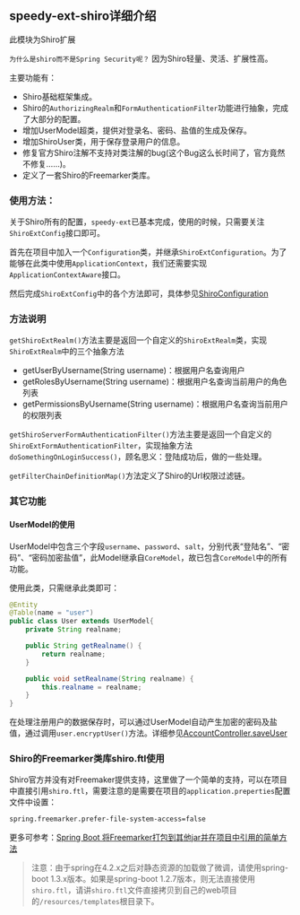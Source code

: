 speedy-ext-shiro详细介绍
----
此模块为Shiro扩展

`为什么是shiro而不是Spring Security呢？` 因为Shiro轻量、灵活、扩展性高。

主要功能有：
- Shiro基础框架集成。
- Shiro的`AuthorizingRealm`和`FormAuthenticationFilter`功能进行抽象，完成了大部分的配置。
- 增加UserModel超类，提供对登录名、密码、盐值的生成及保存。
- 增加ShiroUser类，用于保存登录用户的信息。
- 修复官方Shiro注解不支持对类注解的bug(这个Bug这么长时间了，官方竟然不修复……)。
- 定义了一套Shiro的Freemarker类库。

### 使用方法：

关于Shiro所有的配置，`speedy-ext`已基本完成，使用的时候，只需要关注`ShiroExtConfig`接口即可。

首先在项目中加入一个`Configuration`类，并继承`ShiroExtConfiguration`。为了能够在此类中使用`ApplicationContext`，我们还需要实现`ApplicationContextAware`接口。

然后完成`ShiroExtConfig`中的各个方法即可，具体参见[ShiroConfiguration](https://github.com/gefangshuai/SpeedyFramework/blob/master/speedy-sample/src/main/java/io/github/gefangshuai/demo/config/ShiroConfiguration.java)

### 方法说明

`getShiroExtRealm()`方法主要是返回一个自定义的`ShiroExtRealm`类，实现`ShiroExtRealm`中的三个抽象方法
- getUserByUsername(String username)：根据用户名查询用户
- getRolesByUsername(String username)：根据用户名查询当前用户的角色列表
- getPermissionsByUsername(String username)：根据用户名查询当前用户的权限列表

`getShiroServerFormAuthenticationFilter()`方法主要是返回一个自定义的`ShiroExtFormAuthenticationFilter`，实现抽象方法`doSomethingOnLoginSuccess()`，顾名思义：登陆成功后，做的一些处理。

`getFilterChainDefinitionMap()`方法定义了Shiro的Url权限过滤链。

### 其它功能

#### UserModel的使用

UserModel中包含三个字段`username`、`password`、`salt`，分别代表“登陆名”、“密码”、“密码加密盐值”，此Model继承自`CoreModel`，故已包含`CoreModel`中的所有功能。

使用此类，只需继承此类即可：
```java
@Entity
@Table(name = "user")
public class User extends UserModel{
    private String realname;

    public String getRealname() {
        return realname;
    }

    public void setRealname(String realname) {
        this.realname = realname;
    }
}
```

在处理注册用户的数据保存时，可以通过UserModel自动产生加密的密码及盐值，通过调用`user.encryptUser()`方法。详细参见[AccountController.saveUser](https://github.com/gefangshuai/SpeedyFramework/blob/master/speedy-sample/src/main/java/io/github/gefangshuai/demo/controller/AccountController.java#L31)

### Shiro的Freemarker类库shiro.ftl使用

Shiro官方并没有对Freemaker提供支持，这里做了一个简单的支持，可以在项目中直接引用`shiro.ftl`，需要注意的是需要在项目的`application.preperties`配置文件中设置：
```bash
spring.freemarker.prefer-file-system-access=false
```
更多可参考：[Spring Boot 将Freemarker打包到其他jar并在项目中引用的简单方法](http://www.jianshu.com/p/ba2365bc7324)

> 注意：由于spring在4.2.x之后对静态资源的加载做了微调，请使用spring-boot 1.3.x版本。如果是spring-boot 1.2.7版本，则无法直接使用`shiro.ftl`，请讲`shiro.ftl`文件直接拷贝到自己的web项目的`/resources/templates`根目录下。
